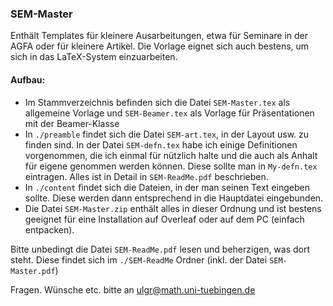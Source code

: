 ### SEM-Master

Enthält Templates für kleinere Ausarbeitungen, etwa für Seminare in der AGFA oder für kleinere Artikel. 
Die Vorlage eignet sich auch bestens, um sich in das LaTeX-System einzuarbeiten.

#### Aufbau:
* Im Stammverzeichnis befinden sich die Datei `SEM-Master.tex` als allgemeine Vorlage und `SEM-Beamer.tex` als Vorlage für Präsentationen mit der Beamer-Klasse
* In `./preamble` findet sich die Datei `SEM-art.tex`, in der Layout usw. zu finden sind. In der Datei `SEM-defn.tex` habe ich einige Definitionen vorgenommen, die ich einmal für nützlich halte und die auch als Anhalt für eigene genommen werden können.
Diese sollte man in `My-defn.tex` eintragen.
Alles ist in Detail in `SEM-ReadMe.pdf` beschrieben.
* In `./content` findet sich die Dateien, in der man seinen Text eingeben sollte. Diese werden dann entsprechend in die Hauptdatei eingebunden.
* Die Datei `SEM-Master.zip` enthält alles in dieser Ordnung und ist bestens geeignet für eine Installation auf Overleaf oder auf dem PC (einfach entpacken).

Bitte unbedingt die Datei `SEM-ReadMe.pdf` lesen und beherzigen, was dort steht. 
Diese findet sich im `./SEM-ReadMe` Ordner (inkl. der Datei `SEM-Master.pdf`)

Fragen. Wünsche etc. bitte an <ulgr@math.uni-tuebingen.de>


